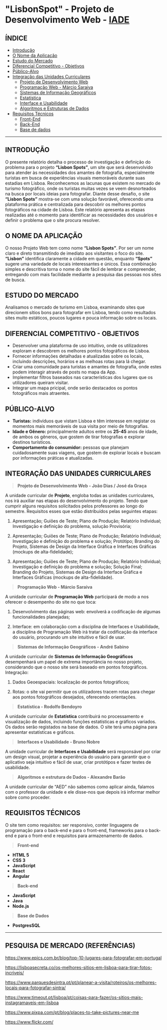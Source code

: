 # "LisbonSpot" - Projeto de Desenvolvimento Web - [IADE](https://www.iade.europeia.pt/)

## ÍNDICE

- [Introdução](#introdução)
- [O Nome da Aplicação](#o-nome-da-aplicação)
- [Estudo do Mercado](#estudo-do-mercado)
- [Diferencial Competitivo - Objetivos](#DIFERENCIAL_COMPETITIVO_-_OBJETIVOS)
- [Público-Alvo](#Público-alvo)
- [Integração das Unidades Curriculares](#Integração-das-Unidades-Curriculares)
  - [Projeto de Desenvolvimento Web](#Projeto-de-Desenvolvimento-Web)
  - [Programação Web - Márcio Saraiva](>__programação-web---márcio-saraiva__)
  - [Sistemas de Informação Geográficos](#Sistemas-de-Informação-Geográficos)
  - [Estatística](#Estatística)
  - [Interface e Usabilidade](#Interface-e-Usabilidade)
  - [Algoritmos e Estruturas de Dados](#Algoritmos-e-Estruturas-de-Dados)
- [Requisitos Técnicos](#Requisitos-Técnicos)
  - [Front-End]()
  - [Back-End]()
  - [Base de dados](#Base-de-dados)
___

## INTRODUÇÃO
O presente relatório detalha o processo de investigação e definição do problema para o projeto **“Lisbon Spots”**, um site que será desenvolvido para atender às necessidades dos amantes de fotografia, especialmente turistas em busca de experiências visuais memoráveis durante suas estadias em Lisboa. Reconhecemos as lacunas que existem no mercado de turismo fotográfico, onde os turistas muitas vezes se veem desnorteados na busca por locais ideias para fotografar. Diante desse desafio, o site **“Lisbon Spots”** mostra-se com uma solução favorável, oferecendo uma plataforma prática e centralizada para descobrir os melhores pontos fotográficos na cidade de Lisboa. Este relatório apresenta as etapas realizadas até o momento para identificar as necessidades dos usuários e definir o problema que o site procura resolver.


## O NOME DA APLICAÇÃO

O nosso Projeto Web tem como nome **“Lisbon Spots”**. Por ser um nome claro e direto transmitindo de imediato aos visitantes o foco do site. **“Lisbon”** identifica claramente a cidade em questão, enquanto **“Spots”** sugere uma variedade de locais interessantes e únicos. Essa combinação simples e descritiva torna o nome do site fácil de lembrar e compreender, entregando com mais facilidade mediante a pesquisa das pessoas nos sites de busca. 


## ESTUDO DO MERCADO

Analisamos o mercado de turismo em Lisboa, examinando sites que direcionem sítios bons para fotografar em Lisboa, tendo como resultados sites muito estáticos, poucos lugares e pouca informação sobre os locais. 


## DIFERENCIAL COMPETITIVO - OBJETIVOS

- Desenvolver uma plataforma de uso intuitivo, onde os utilizadores exploram e descobrem os melhores pontos fotográficos de Lisboa.
- Fornecer informações detalhadas e atualizadas sobre os locais, incluindo descrições, horários e as melhoas rotas para lá chegar.
- Criar uma comunidade para turistas e amantes de fotografia, onde estes podem interagir através de posts no mapa da App. 
- Implementar filtros baseados nas características dos lugares que os utilizadores queiram visitar.
- Integrar um mapa pricipal, onde serão destacados os pontos fotográficos mais atraentes.


## PÚBLICO-ALVO

- **Turistas:** indivíduos que vistam Lisboa e têm interesse em registar os momentos mais memoráveis de sua visita por meio de fotografias.
- **Idade e Gênero:** principalmente adultos entre os **25-45** anos de idade, de ambos os gêneros, que gostem de tirar fotografias e explorar destinos turísticos.
- **Comportamento do consumidor:** pessoas que planejam cuidadosamente suas viagens, que gostem de explorar locais e buscam por informações práticas e atualizadas.


## INTEGRAÇÃO DAS UNIDADES CURRICULARES

>__Projeto de Desenvolvimento Web - João Dias / José da Graça__

A unidade curricular de **Projeto**, engloba todas as unidades curriculares, nos irá auxiliar nas etapas do desenvolvimento do projeto. Tendo que cumprir alguns requisitos solicitados pelos professores ao longo do semestre. Requisitos esses que estão distribuídos pelas seguintes etapas:

1. Apresentação; Guiões de Teste; Plano de Produção; Relatório Individual; Investigação e definição do problema, solução Provisória;

2. Apresentação; Guiões de Teste; Plano de Produção; Relatório Individual; Investigação e definição do problema e solução; Protótipo; Branding do Projeto, Sistemas de Design da Interface Gráfica e Interfaces Gráficas (mockups de alta-fidelidade);

3. Apresentação; Guiões de Teste; Plano de Produção; Relatório Individual; Investigação e definição do problema e solução; Solução Final; Branding do Projeto, Sistemas de Design da Interface Gráfica e Interfaces Gráficas (mockups de alta-fidelidade).



>__Programação Web - Márcio Saraiva__

A unidade curricular de **Programação Web** participará de modo a nos oferecer o desempenho do site no que toca: 

1. Desenvolvimento das páginas web: envolverá a codificação de algumas funcionalidades planejadas;

2. Interface: em colaboração com a disciplina de Interfaces e Usabilidade, a disciplina de Programação Web irá tratar da codificação da interface do usuário, procurando um site intuitivo e fácil de usar.


>__Sistemas de Informação Geográficos - André Sabino__

A unidade curricular de **Sistemas de Informação Geográficos** desempenhará um papel de extrema importância no nosso projeto, considerando que o nosso site será baseado em pontos fotográficos. Integração:

1. Dados Geoespaciais: localização de pontos fotográficos;

2. Rotas: o site vai permitir que os utilizadores tracem rotas para chegar aos pontos fotográficos desejados, oferecendo orientações.


>__Estatística - Rodolfo Bendoyro__

A unidade curricular de **Estatística** contribuirá no processamento e visualização de dados, incluindo funções estatísticas e gráficos variados. Os dados serão registados na base de dados. O site terá uma página para apresentar estatísticas e gráficos.


>__Interfaces e Usabilidade - Bruno Nobre__

A unidade curricular de **Interfaces e Usabilidade** será responsável por criar um design visual, projetar a experiência do usuário para garantir que o aplicativo seja intuitivo e fácil de usar, criar protótipos e fazer testes de usabilidade.


>__Algoritmos e estrutura de Dados - Alexandre Barão__

A unidade curricular de “AED” não sabemos como aplicar ainda, falamos com o professor da unidade e ele disse-nos que depois irá informar melhor sobre como proceder. 


## REQUISITOS TÉCNICOS

O site tem como requisitos: ser responsivo, conter linguagens de programação para o back-end e para o front-end, frameworks para o back-end e para o front-end e requisitos para armazenamento de dados.

>__Front-end__

- **HTML 5**
- **CSS 3**
- **JavaScript**
- **React**
- **Angular**

>__Back-end__

- **JavaScript**
- **Java**
- **Node.js**

>__Base de Dados__

- **PostgresSQL**

___

## PESQUISA DE MERCADO (REFERÊNCIAS)

https://www.epics.com.br/blog/top-10-lugares-para-fotografar-em-portugal

https://lisboasecreta.co/os-melhores-sitios-em-lisboa-para-tirar-fotos-incriveis/

https://www.parquesdesintra.pt/pt/planear-a-visita/roteiros/os-melhores-locais-para-fotografar-sintra/

https://www.timeout.pt/lisboa/pt/coisas-para-fazer/os-sitios-mais-instagramaveis-em-lisboa

https://www.pixpa.com/pt/blog/places-to-take-pictures-near-me

https://www.flickr.com/


